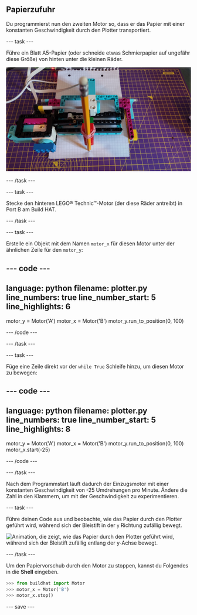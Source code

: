 ## Papierzufuhr

Du programmierst nun den zweiten Motor so, dass er das Papier mit einer konstanten Geschwindigkeit durch den Plotter transportiert.

--- task ---

Führe ein Blatt A5-Papier (oder schneide etwas Schmierpapier auf ungefähr diese Größe) von hinten unter die kleinen Räder.

![Papier wurde von der Rückseite des Plotters eingezogen, so dass die Bleistiftspitze auf der Vorderkante aufliegt.](images/paper_in.jpg)

--- /task ---

--- task ---

Stecke den hinteren LEGO® Technic™-Motor (der diese Räder antreibt) in Port B am Build HAT.

--- /task ---

--- task ---

Erstelle ein Objekt mit dem Namen `motor_x` für diesen Motor unter der ähnlichen Zeile für den `motor_y`:

--- code ---
---
language: python 
filename: plotter.py 
line_numbers: true 
line_number_start: 5
line_highlights: 6
---

motor_y = Motor('A') 
motor_x = Motor('B') 
motor_y.run_to_position(0, 100)

--- /code ---

--- /task ---

--- task ---

Füge eine Zeile direkt vor der `while True` Schleife hinzu, um diesen Motor zu bewegen:

--- code ---
---
language: python 
filename: plotter.py 
line_numbers: true 
line_number_start: 5
line_highlights: 8
---

motor_y = Motor('A') 
motor_x = Motor('B') 
motor_y.run_to_position(0, 100) 
motor_x.start(-25)

--- /code ---

--- /task ---

Nach dem Programmstart läuft dadurch der Einzugsmotor mit einer konstanten Geschwindigkeit von -25 Umdrehungen pro Minute. Ändere die Zahl in den Klammern, um mit der Geschwindigkeit zu experimentieren.

--- task ---

Führe deinen Code aus und beobachte, wie das Papier durch den Plotter geführt wird, während sich der Bleistift in der `y` Richtung zufällig bewegt.

![Animation, die zeigt, wie das Papier durch den Plotter geführt wird, während sich der Bleistift zufällig entlang der y-Achse bewegt.](images/feeding_paper.gif)

--- /task ---

Um den Papiervorschub durch den Motor zu stoppen, kannst du Folgendes in die **Shell** eingeben.

```python
>>> from buildhat import Motor
>>> motor_x = Motor('B')
>>> motor_x.stop()
```

--- save ---


